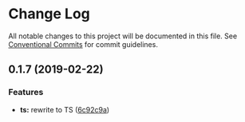 # Change Log

All notable changes to this project will be documented in this file.
See [Conventional Commits](https://conventionalcommits.org) for commit guidelines.

## 0.1.7 (2019-02-22)


### Features

* **ts:** rewrite to TS ([6c92c9a](https://github.com/monstrs/elementum/commit/6c92c9a))
